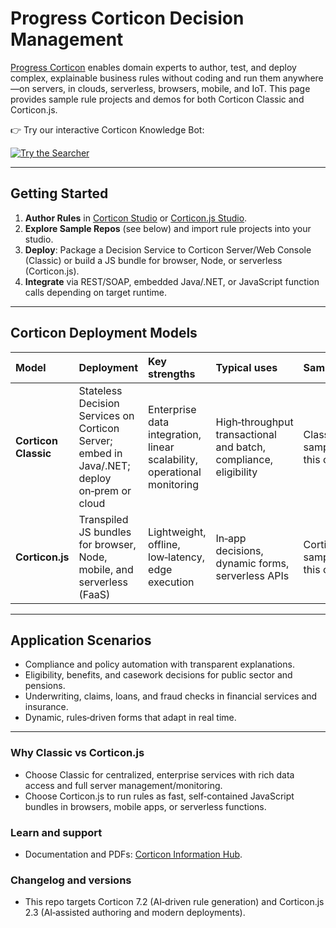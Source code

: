 # Progress Corticon Decision Management

[Progress Corticon](https://www.progress.com/corticon) enables domain experts to author, test, and deploy complex, explainable business rules without coding and run them anywhere—on servers, in clouds, serverless, browsers, mobile, and IoT. This page provides sample rule projects and demos for both Corticon Classic and Corticon.js.

👉 Try our interactive Corticon Knowledge Bot:

[![Try the Searcher](https://img.shields.io/badge/Corticon_Knowledge_Bot-Chat_now-success?style=for-the-badge\&logo=progress)](https://corticon.github.io/searcher/)

---

## Getting Started

1. **Author Rules** in [Corticon Studio](https://docs.progress.com/bundle/corticon-quick-reference/page/A-guide-to-Progress-Corticon-Studio.html) or [Corticon.js Studio](https://docs.progress.com/bundle/corticon-js-quick-reference/page/A-guide-to-Progress-Corticon.js-Studio.html).
2. **Explore Sample Repos** (see below) and import rule projects into your studio.
3. **Deploy**: Package a Decision Service to Corticon Server/Web Console (Classic) or build a JS bundle for browser, Node, or serverless (Corticon.js).
4. **Integrate**  via REST/SOAP, embedded Java/.NET, or JavaScript function calls depending on target runtime.

---

## Corticon Deployment Models


| Model | Deployment | Key strengths | Typical uses | Samples |
| :--- | :--- | :--- | :--- | :--- |
| **Corticon Classic** | Stateless Decision Services on Corticon Server; embed in Java/.NET; deploy on‑prem or cloud | Enterprise data integration, linear scalability, operational monitoring | High‑throughput transactional and batch, compliance, eligibility | Classic samples in this org |
| **Corticon.js** | Transpiled JS bundles for browser, Node, mobile, and serverless (FaaS) | Lightweight, offline, low‑latency, edge execution | In‑app decisions, dynamic forms, serverless APIs | Corticon.js samples in this org |

---

## Application Scenarios

- Compliance and policy automation with transparent explanations.
- Eligibility, benefits, and casework decisions for public sector and pensions.
- Underwriting, claims, loans, and fraud checks in financial services and insurance.
- Dynamic, rules‑driven forms that adapt in real time.
---

### Why Classic vs Corticon.js
- Choose Classic for centralized, enterprise services with rich data access and full server management/monitoring.
- Choose Corticon.js to run rules as fast, self‑contained JavaScript bundles in browsers, mobile apps, or serverless functions.

### Learn and support
- Documentation and PDFs: [Corticon Information Hub](https://docs.progress.com/category/corticon-information-hub).

### Changelog and versions
- This repo targets Corticon 7.2 (AI‑driven rule generation) and Corticon.js 2.3 (AI‑assisted authoring and modern deployments).

